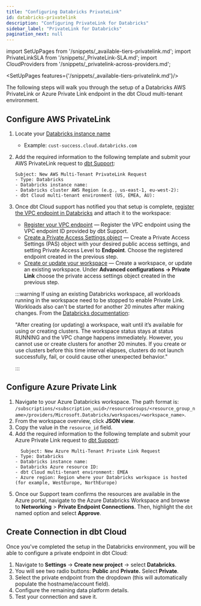 ```yaml
---
title: "Configuring Databricks PrivateLink"
id: databricks-privatelink
description: "Configuring PrivateLink for Databricks"
sidebar_label: "PrivateLink for Databricks"
pagination_next: null
---
```


import SetUpPages from '/snippets/_available-tiers-privatelink.md';
import PrivateLinkSLA from '/snippets/_PrivateLink-SLA.md';
import CloudProviders from '/snippets/_privatelink-across-providers.md';

<SetUpPages features={'/snippets/_available-tiers-privatelink.md'}/>

The following steps will walk you through the setup of a Databricks AWS PrivateLink or Azure Private Link endpoint in the dbt Cloud multi-tenant environment.

<CloudProviders type='Databricks'/>

## Configure AWS PrivateLink

1. Locate your [Databricks instance name](https://docs.databricks.com/en/workspace/workspace-details.html#workspace-instance-names-urls-and-ids)
    - Example: `cust-success.cloud.databricks.com`

1. Add the required information to the following template and submit your AWS PrivateLink request to [dbt Support](https://docs.getdbt.com/docs/dbt-support#dbt-cloud-support): 
    ```
    Subject: New AWS Multi-Tenant PrivateLink Request
    - Type: Databricks
    - Databricks instance name:
    - Databricks cluster AWS Region (e.g., us-east-1, eu-west-2):
    - dbt Cloud multi-tenant environment (US, EMEA, AU):
    ```
    <PrivateLinkSLA />

1. Once dbt Cloud support has notified you that setup is complete, [register the VPC endpoint in Databricks](https://docs.databricks.com/administration-guide/cloud-configurations/aws/privatelink.html#step-3-register-privatelink-objects-and-attach-them-to-a-workspace) and attach it to the workspace:
    - [Register your VPC endpoint](https://docs.databricks.com/en/security/network/classic/vpc-endpoints.html) &mdash; Register the VPC endpoint using the VPC endpoint ID provided by dbt Support.
    - [Create a Private Access Settings object](https://docs.databricks.com/en/security/network/classic/private-access-settings.html) &mdash; Create a Private Access Settings (PAS) object with your desired public access settings, and setting Private Access Level to **Endpoint**. Choose the registered endpoint created in the previous step.
    - [Create or update your workspace](https://docs.databricks.com/en/security/network/classic/privatelink.html#step-3d-create-or-update-the-workspace-front-end-back-end-or-both) &mdash; Create a workspace, or update an existing workspace. Under **Advanced configurations → Private Link** choose the private access settings object created in the previous step.

    :::warning
    If using an existing Databricks workspace, all workloads running in the workspace need to be stopped to enable Private Link. Workloads also can't be started for another 20 minutes after making changes. From the [Databricks documentation](https://docs.databricks.com/en/security/network/classic/privatelink.html#step-3d-create-or-update-the-workspace-front-end-back-end-or-both):

    "After creating (or updating) a workspace, wait until it’s available for using or creating clusters. The workspace status stays at status RUNNING and the VPC change happens immediately. However, you cannot use or create clusters for another 20 minutes. If you create or use clusters before this time interval elapses, clusters do not launch successfully, fail, or could cause other unexpected behavior."

    :::

## Configure Azure Private Link

1. Navigate to your Azure Databricks workspace. 
    The path format is: `/subscriptions/<subscription_uuid>/resourceGroups/<resource_group_name>/providers/Microsoft.Databricks/workspaces/<workspace_name>`.
2. From the workspace overview, click **JSON view**. 
3. Copy the value in the `resource_id` field.  
4. Add the required information to the following template and submit your Azure Private Link request to [dbt Support](https://docs.getdbt.com/docs/dbt-support#dbt-cloud-support): 
    ```
      Subject: New Azure Multi-Tenant Private Link Request
    - Type: Databricks
    - Databricks instance name:
    - Databricks Azure resource ID:
    - dbt Cloud multi-tenant environment: EMEA
    - Azure region: Region where your Databricks workspace is hosted (for example, WestEurope, NorthEurope)
    ```
5. Once our Support team confirms the resources are available in the Azure portal, navigate to the Azure Databricks Workspace and browse to **Networking** > **Private Endpoint Connections**. Then, highlight the `dbt` named option and select **Approve**.


## Create Connection in dbt Cloud

Once you've completed the setup in the Databricks environment, you will be able to configure a private endpoint in dbt Cloud:

1. Navigate to **Settings** → **Create new project** → select **Databricks**. 
2. You will see two radio buttons: **Public** and **Private.** Select **Private**. 
3. Select the private endpoint from the dropdown (this will automatically populate the hostname/account field).
4. Configure the remaining data platform details.
5. Test your connection and save it.
